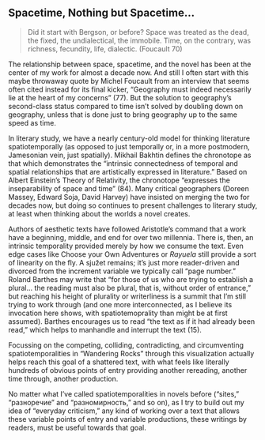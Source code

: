 ## Spacetime, Nothing but Spacetime…

> Did it start with Bergson, or before? Space was treated as the dead, the
> fixed, the undialectical, the immobile. Time, on the contrary, was richness,
> fecundity, life, dialectic. (Foucault 70)

The relationship between space, spacetime, and the novel has been at the center
of my work for almost a decade now. And still I often start with this maybe
throwaway quote by Michel Foucault from an interview that seems often cited
instead for its final kicker, “Geography must indeed necessarily lie at the
heart of my concerns” (77). But the solution to geography’s second-class status
compared to time isn’t solved by doubling down on geography, unless that is
done just to bring geography up to the same speed as time. 

In literary study, we have a nearly century-old model for thinking literature
spatiotemporally (as opposed to just temporally or, in a more postmodern,
Jamesonian vein, just spatially). Mikhail Bakhtin defines the chronotope as
that which demonstrates the “intrinsic connectedness of temporal and spatial
relationships that are artistically expressed in literature.” Based on Albert
Einstein’s Theory of Relativity, the chronotope “expresses the inseparability
of space and time” (84). Many critical geographers (Doreen Massey, Edward Soja,
David Harvey) have insisted on merging the two for decades now, but doing so
continues to present challenges to literary study, at least when thinking about
the worlds a novel creates.

Authors of aesthetic texts have followed Aristotle’s command that a work have a
beginning, middle, and end for over two millennia. There is, then, an intrinsic
temporality provided merely by how we consume the text. Even edge cases like
Choose your Own Adventures or _Rayuela_ still provide a sort of linearity on
the fly. A sjužet remains; it’s just more reader-driven and divorced from the
increment variable we typically call “page number.” Roland Barthes may write
that “for those of us who are trying to establish a plural… the reading must
also be plural, that is, without order of entrance,” but reaching his height of
plurality or writerliness is a summit that I’m still trying to work through
(and one more interconnected, as I believe its invocation here shows, with
spatiotemoprality than might be at first assumed). Barthes encourages us to
read “the text as if it had already been read,” which helps to manhandle and
interrupt the text (15).

Focussing on the competing, colliding, contradicting, and circumventing
spatiotemporalities in “Wandering Rocks” through this visualization actually
helps reach this goal of a shattered text, with what feels like literally
hundreds of obvious points of entry providing another rereading, another time
through, another production.

No matter what I’ve called spatiotemporalities in novels before (“sites,”
“разноречие” and “разномирность,” and so on), as I try to build out my idea of
“everyday criticism,” any kind of working over a text that allows these
variable points of entry and variable productions, these writings by readers,
must be useful towards that goal.
